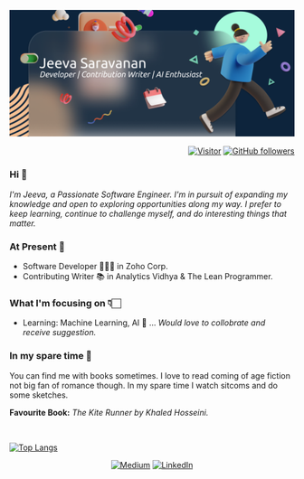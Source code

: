 ![](./banner.png)


<div  align="right">

[![Visitor](https://visitor-badge.laobi.icu/badge?page_id=JeevaSaravanan.JeevaSaravanan)](https://github.com/JeevaSaravanan) [![GitHub followers](https://img.shields.io/github/followers/JeevaSaravanan.svg?style=social&label=Follow&maxAge=259200)](https://github.com/JeevaSaravanan?tab=followers)

</div>
<h3> Hi 👋</h3>

<i>I'm Jeeva, a Passionate Software Engineer. I'm in pursuit of expanding my knowledge and open to exploring opportunities along my way. I prefer to keep learning, continue to challenge myself, and do interesting things that matter.</i>

<h3>At Present 📌</h3>

* Software Developer 👩🏻‍💻 in Zoho Corp. 
* Contributing Writer 📚 in Analytics Vidhya & The Lean Programmer.

<h3>What I'm focusing on 👇🏻</h3>

* Learning: Machine Learning, AI 🤖 ...
  <i>Would love to collobrate and receive suggestion.</i>


<h3>In my spare time 👀</h3>

You can find me with books sometimes. I love to read coming of age fiction not big fan of romance though. In my spare time I watch sitcoms and do some sketches.

<b>Favourite Book:</b> <i> The Kite Runner by Khaled Hosseini.</i> 

<br>

[![Top Langs](https://github-readme-stats.vercel.app/api/top-langs/?username=JeevaSaravanan)](https://github.com/anuraghazra/github-readme-stats)



<div align="center">

<a href="https://jeevasaravanan.medium.com/">![Medium](https://img.shields.io/badge/Medium-000000?style=for-the-badge&logo=medium&logoColor=white)</a> <a href="https://www.linkedin.com/in/jeeva-saravanan/">![LinkedIn](https://img.shields.io/badge/LinkedIn-0077B5?style=for-the-badge&logo=linkedin&logoColor=white)</a>

</div>
<!---
JeevaSaravanan/JeevaSaravanan is a ✨ special ✨ repository because its `README.md` (this file) appears on your GitHub profile.
You can click the Preview link to take a look at your changes.
--->
